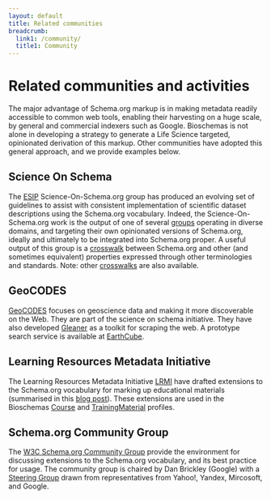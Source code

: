 ```yaml
---
layout: default
title: Related communities
breadcrumb:
  link1: /community/
  title1: Community
---
```

# Related communities and activities

The major advantage of Schema.org markup is in making metadata readily accessible to common web tools, enabling their harvesting on a huge scale, by general and commercial indexers such as Google. Bioschemas is not alone in developing a strategy to generate a Life Science targeted, opinionated derivation of this markup. Other communities have adopted this general approach, and we provide examples below.

## Science On Schema
 The [ESIP](https://github.com/ESIPFed/science-on-schema.org) Science-On-Schema.org group has produced an evolving set of guidelines to assist with consistent implementation of scientific dataset descriptions using the Schema.org vocabulary. Indeed, the Science-On-Schema.org work is the output of one of several [groups](https://www.rd-alliance.org/groups/research-metadata-schemas-wg) operating in diverse domains, and targeting their own opinionated versions of Schema.org, ideally and ultimately to be integrated into Schema.org proper. A useful output of this group is a [crosswalk](https://docs.google.com/spreadsheets/d/1P6WH8h4OnIVR9UJj3FcOebNUpLnKNBCuvEp3NsLRho4/edit#gid=0) between Schema.org and other (and sometimes equivalent) properties expressed through other terminologies and standards. Note: other [crosswalks](https://zenodo.org/record/4420116#.YIMuFGhKg2y) are also available.

## GeoCODES

[GeoCODES](https://www.earthcube.org/geocodes) focuses on geoscience data and making it more discoverable on the Web. They are part of the science on schema initiative. They have also developed [Gleaner](https://gleaner.io/) as a toolkit for scraping the web. A prototype search service is available at [EarthCube](https://geocodes.earthcube.org/).

## Learning Resources Metadata Initiative

The Learning Resources Metadata Initiative [LRMI](http://www.lrmi.net/) have drafted extensions to the Schema.org vocabulary for marking up educational materials (summarised in this [blog post](https://blogs.pjjk.net/phil/learningresource-added-to-schema-org/)). These extensions are used in the Bioschemas [Course](/profiles/Course) and [TrainingMaterial](/profiles/TrainingMaterial) profiles.

## Schema.org Community Group

The [W3C Schema.org Community Group](https://www.w3.org/community/schemaorg/) provide the environment for discussing extensions to the Schema.org vocabulary, and its best practice for usage. The community group is chaired by Dan Brickley (Google) with a [Steering Group](https://schema.org/docs/about.html#cgsg) drawn from representatives from Yahoo!, Yandex, Mircosoft, and Google.
